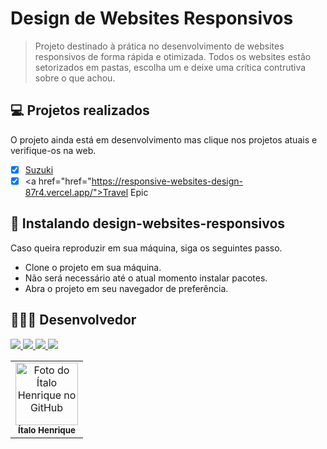 # Design de Websites Responsivos

> Projeto destinado à prática no desenvolvimento de websites responsivos de forma rápida e otimizada.
> Todos os websites estão setorizados em pastas, escolha um e deixe uma crítica contrutiva sobre o que achou. 

## 💻 Projetos realizados

O projeto ainda está em desenvolvimento mas clique nos projetos atuais e verifique-os na web.

- [x] <a href="https://responsive-websites-design.vercel.app/">Suzuki</a>
- [x] <a href="href="https://responsive-websites-design-87r4.vercel.app/">Travel Epic</a>

## 🚀 Instalando design-websites-responsivos

Caso queira reproduzir em sua máquina, siga os seguintes passo.

- Clone o projeto em sua máquina.
- Não será necessário até o atual momento instalar pacotes. 
- Abra o projeto em seu navegador de preferência.

## 👨🏻‍💻 Desenvolvedor

<a target="_blank" href="https://www.linkedin.com/in/italo-tech/">
    <img src="https://img.shields.io/badge/LinkedIn-0077B5?style=for-the-badge&logo=linkedin&logoColor=white" />
</a>
<a target="_blank" href="https://github.com/Italo-Tech">
    <img src="https://img.shields.io/badge/GitHub-100000?style=for-the-badge&logo=github&logoColor=white" />
</a>
<a target="_blank" href="https://liondev.com.br/">
    <img src="https://img.shields.io/badge/LionDev-F59812?style=for-the-badge&logo=dev.to&logoColor=white" />
</a>
<a target="_blank" href="https://codepen.io/ItaloTech">
    <img src="https://img.shields.io/badge/Codepen-100000?style=for-the-badge&logo=codepen&logoColor=white" />
</a>

<table>
  <tr>
    <td align="center">
      <div>
        <img src="https://avatars.githubusercontent.com/u/55564143?s=400&u=f5bf42390125a0de16d744ab49b6d1b8e2867af9&v=4" width="100px;" alt="Foto do Ítalo Henrique no GitHub"/><br>
        <sub>
          <b>Ítalo Henrique</b>
        </sub>
      </div>
    </td>
  </tr>
</table>

